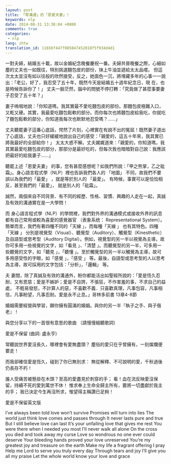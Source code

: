 ```yaml
---
layout: post
title: 「零溝通」的「恩愛夫妻」!
keywords: nlp
date: 2014-08-31 13:38:04 +0800
comments: true
categories:
 - nlp
lang: zhtw
translation_id: 11656f447f085847452018f5f934d4d1
---
```


一對夫婦，結婚五十載，故以金婚紀念晚餐慶祝一番。夫婦共晉晚餐之際，心細如塵的丈夫也一如既往，特別挑選麵包皮的部份，抹上牛油並遞給太太品嚐。 但這次太太並沒有如以往般的欣然接受，反之，她面色一沉，將埋藏多年的心事一一說出：「老公，好了，我忍受了五十年，既然今天是結婚五十週年紀念日，現 在，也是時候告訴你了！」 丈夫一臉茫然，腦中的問號不停打轉：「究竟做了甚麼事要妻子忍受了五十年？」

妻子嗚咽地說：「你知道嗎，我其實最不愛吃麵包皮的部份。那麵包皮極難入口，又乾又硬。其實，我最愛吃麵包鬆軟的部分。而你每次也將麵包皮給我吃，你就吃了麵包鬆軟的部分，你知道我每次也默默地忍受嗎？……」

丈夫聽罷妻子這番心底話，愕然了片刻，心裡實在有說不出的冤屈！既然妻子道出了心底話，丈夫也只好緩緩地說出自己的感受：「親愛的，這五十年來，我其實已 將我最好的全部給你！」 太太大惑不解。丈夫娓娓道來：「親愛的，你知道嗎，我其實最愛吃麵包皮的部分，那部分是最好吃的，但每次我也暗暗對自己說：我應該把最好的給我妻子……」

聽罷上述「恩愛夫妻」 的事，您有甚麼感想呢？如我們所說：「甲之熊掌，乙之砒霜」。身心語言程式學（NLP）裡也告訴我們各人的 「地圖」 不同，故我們不要誤以為我們的「最愛」 ，就是等於別人的 「最愛」。 有時候，事實可以是恰恰相反，甚至我們的「最愛」， 就是別人的「砒霜」。

誠然，兩個來自不同背景、有不同的經歷、性格、習慣、興趣的人走在一起，真誠及有效的溝通實在是一大學問！

而 身心語言程式學（NLP）的學問裡，我們對外界的溝通模式或接收外界的訊息都有自己常用或較為喜愛的感覺器官 （表象系统： Representational System）。簡單而言，我們有著四種不同的「天線 」，而每種「天線 」 也有其特色。四種 「天線 」 分別是視覺型（Visual）、聽覺型（Auditory）、觸覺型（Kinesthetic）及自語型或思考型（Auditory Digital）。例如，視覺型的另一半以視覺為主導，故你可多用一些視覺的文字，如「看見 」、「清楚 」。而聽覺型的另一半，可多用一些聽覺的文字，如「聽見 」，「聽懂 」。至於觸覺型的另一半以觸覺為主導，故可多用感受性的字眼，如「感覺 」，「感受 」 等。最後，自語型或思考型的人以思考為主導，故可採用的文字包括：「分析」，「邏輯」 等。

夫 妻間，除了真誠及有效的溝通外，盼你都能活出如聖經所說的：「愛是恆久忍耐，又有恩慈；愛是不嫉妒；愛是不自誇，不張狂，不作害羞的事，不求自己的益處， 不輕易發怒，不計算人的惡，不喜歡不義．只喜歡真理，凡事包容，凡事相信，凡事盼望，凡事忍耐。愛是永不止息。」哥林多前書 13章4-8節

婚姻需要經營與學習，願你擁有圓滿的婚姻。與你的另一半『執子之手、與子偕老』！

與您分享以下的一首很有意思的歌曲 （請慢慢細聽歌詞）

愛是不保留 (曲詞: 盧永亨)

常聽說世界愛沒長久，哪裡會有愛無盡頭？
塵俗的愛只在乎曾擁有，一刻燦爛便要走！

而我卻確信愛是恆久，碰到了你已無別求：
無從解釋、不可說明的愛，千秋過後仍長存不朽！

誰人受痛苦被懸掛在木頭？至高的愛盡見於刺穿的手；
看！血在流反映愛沒保留，持續不死的愛到萬世不休！
惟求奉上生命全歸主所有，要將一切盡獻於我主的手；
我已決定今生再沒所求，惟望得主稱讚已足夠！

愛是不保留英文版

I’ve always been told love won’t survive
Promises will turn into lies
The world just think love comes and passes through
It never lasts pure and true
But I still believe love can last
It’s your unfailing love that gives me rest
You were there when I needed you most
I’ll never walk all alone
On the cross you died and took away my curse
Love so wondrous no one ever could deserve
Your bleeding hands proved your love unreserved
You’re my greatest joy and treasure on the earth
Make my life a fragrant offering I pray
Help me Lord to serve you truly every day
Through tears and joy I’ll give you all my praise
Let the whole world know your love and grace
